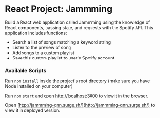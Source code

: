 # React Project: Jammming
Build a React web application called Jammming using the knowledge of React components, passing state, and requests with the Spotify API. This application includes functions:
- Search a list of songs matching a keyword string
- Listen to the preview of song
- Add songs to a custom playlist
- Save this custom playlist to user's Spotify account

### Available Scripts

Run `npm install` inside the project's root directory (make sure you have Node installed on your computer)

Run `npm start` and open [http://localhost:3000](http://localhost:3000) to view it in the browser.

Open [http://jammming-qnn.surge.sh/](http://jammming-qnn.surge.sh/) to view it in deployed version.


